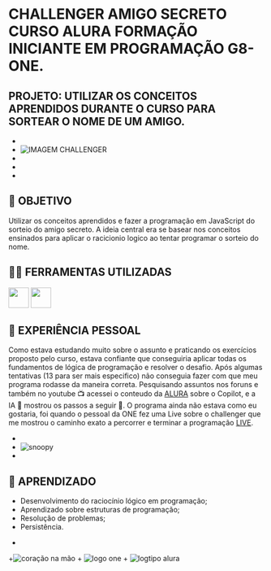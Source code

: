 # CHALLENGER AMIGO SECRETO CURSO ALURA FORMAÇÃO INICIANTE EM PROGRAMAÇÃO G8-ONE.

## PROJETO: UTILIZAR OS CONCEITOS APRENDIDOS DURANTE O CURSO PARA SORTEAR O NOME DE UM AMIGO.
+
+ ![IMAGEM CHALLENGER](https://github.com/user-attachments/assets/81124795-574d-4cf3-a3b6-fdd805fa671b)
+
+
+

## 🧠 OBJETIVO 

Utilizar os conceitos aprendidos e fazer a programação em JavaScript do sorteio do amigo secreto. 
A ideia central era se basear nos conceitos ensinados para aplicar o racicionio logico ao tentar programar o sorteio do nome. 


## 👨‍🏭 FERRAMENTAS UTILIZADAS

<img src="https://cdn.jsdelivr.net/gh/devicons/devicon@latest/icons/javascript/javascript-original.svg" width="40" height="40" />
<img src="https://cdn.jsdelivr.net/gh/devicons/devicon@latest/icons/vscode/vscode-original-wordmark.svg" width="40" height="40" />

## 🤯 EXPERIÊNCIA PESSOAL

Como estava estudando muito sobre o assunto e praticando os exercícios proposto pelo curso, estava confiante que conseguiria aplicar todas os fundamentos de lógica de programação
e resolver o desafio. 
Após algumas tentativas (13 para ser mais especifico) não conseguia fazer com que meu programa rodasse da maneira correta. Pesquisando assuntos nos foruns e também no youtube 📺 
acessei o conteudo da [ALURA](https://www.youtube.com/watch?v=QmLSrXPbzb8) sobre o Copilot, e a IA 🤖 mostrou os passos a seguir 🧾. O programa ainda não estava como
eu gostaria, foi quando o pessoal da ONE fez uma Live sobre o challenger que me mostrou o caminho exato a percorrer e terminar a programação
[LIVE](https://fiapcom-my.sharepoint.com/personal/maria_lopez_alura_com_br/_layouts/15/stream.aspx?id=%2Fpersonal%2Fmaria%5Flopez%5Falura%5Fcom%5Fbr%2FDocuments%2FGrava%C3%A7%C3%B5es%2F%5BONE%20G8%20BR%20%2D%20Live%5F%20Mentoria%20challenge%20Amigo%20secreto%5D%2D20250226%5F193720%2DGrava%C3%A7%C3%A3o%20de%20Reuni%C3%A3o%2Emp4&nav=eyJyZWZlcnJhbEluZm8iOnsicmVmZXJyYWxBcHAiOiJTdHJlYW1XZWJBcHAiLCJyZWZlcnJhbFZpZXciOiJTaGFyZURpYWxvZy1MaW5rIiwicmVmZXJyYWxBcHBQbGF0Zm9ybSI6IldlYiIsInJlZmVycmFsTW9kZSI6InZpZXcifX0&ga=1&referrer=StreamWebApp%2EWeb&referrerScenario=AddressBarCopied%2Eview%2E1612fd33%2D0334%2D4371%2Dbfe6%2Dc39f182ec638).

+
+ ![snoopy](https://github.com/user-attachments/assets/99189971-6cec-4b2a-be0b-43c940c9367b)
+

## 🚀 APRENDIZADO

- Desenvolvimento do raciocínio lógico em programação;
- Aprendizado sobre estruturas de programação;
- Resolução de problemas;
- Persistência.

+
+![coração na mão](https://github.com/user-attachments/assets/4c82f77c-459d-4a71-9bda-1176c101e2fb)
+
![logo one](https://github.com/user-attachments/assets/77390f51-6d7c-4291-9310-65c57e3199f6)
+
![logtipo alura](https://github.com/user-attachments/assets/51487163-1f29-4af7-9ba7-619d6bb5566a)
